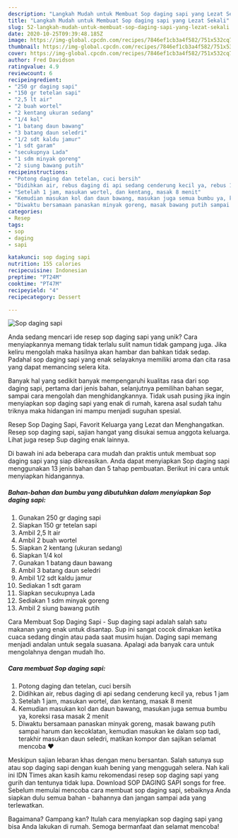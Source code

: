 ```yaml
---
description: "Langkah Mudah untuk Membuat Sop daging sapi yang Lezat Sekali"
title: "Langkah Mudah untuk Membuat Sop daging sapi yang Lezat Sekali"
slug: 52-langkah-mudah-untuk-membuat-sop-daging-sapi-yang-lezat-sekali
date: 2020-10-25T09:39:48.185Z
image: https://img-global.cpcdn.com/recipes/7846ef1cb3a4f582/751x532cq70/sop-daging-sapi-foto-resep-utama.jpg
thumbnail: https://img-global.cpcdn.com/recipes/7846ef1cb3a4f582/751x532cq70/sop-daging-sapi-foto-resep-utama.jpg
cover: https://img-global.cpcdn.com/recipes/7846ef1cb3a4f582/751x532cq70/sop-daging-sapi-foto-resep-utama.jpg
author: Fred Davidson
ratingvalue: 4.9
reviewcount: 6
recipeingredient:
- "250 gr daging sapi"
- "150 gr tetelan sapi"
- "2,5 lt air"
- "2 buah wortel"
- "2 kentang ukuran sedang"
- "1/4 kol"
- "1 batang daun bawang"
- "3 batang daun seledri"
- "1/2 sdt kaldu jamur"
- "1 sdt garam"
- "secukupnya Lada"
- "1 sdm minyak goreng"
- "2 siung bawang putih"
recipeinstructions:
- "Potong daging dan tetelan, cuci bersih"
- "Didihkan air, rebus daging di api sedang cenderung kecil ya, rebus 1 jam"
- "Setelah 1 jam, masukan wortel, dan kentang, masak 8 menit"
- "Kemudian masukan kol dan daun bawang, masukan juga semua bumbu ya, koreksi rasa masak 2 menit"
- "Diwaktu bersamaan panaskan minyak goreng, masak bawang putih sampai harum dan kecoklatan, kemudian masukan ke dalam sop tadi, terakhir masukan daun seledri, matikan kompor dan sajikan selamat mencoba ❤️"
categories:
- Resep
tags:
- sop
- daging
- sapi

katakunci: sop daging sapi 
nutrition: 155 calories
recipecuisine: Indonesian
preptime: "PT24M"
cooktime: "PT47M"
recipeyield: "4"
recipecategory: Dessert

---
```



![Sop daging sapi](https://img-global.cpcdn.com/recipes/7846ef1cb3a4f582/751x532cq70/sop-daging-sapi-foto-resep-utama.jpg)

Anda sedang mencari ide resep sop daging sapi yang unik? Cara menyiapkannya memang tidak terlalu sulit namun tidak gampang juga. Jika keliru mengolah maka hasilnya akan hambar dan bahkan tidak sedap. Padahal sop daging sapi yang enak selayaknya memiliki aroma dan cita rasa yang dapat memancing selera kita.

Banyak hal yang sedikit banyak mempengaruhi kualitas rasa dari sop daging sapi, pertama dari jenis bahan, selanjutnya pemilihan bahan segar, sampai cara mengolah dan menghidangkannya. Tidak usah pusing jika ingin menyiapkan sop daging sapi yang enak di rumah, karena asal sudah tahu triknya maka hidangan ini mampu menjadi suguhan spesial.

Resep Sop Daging Sapi, Favorit Keluarga yang Lezat dan Menghangatkan. Resep sop daging sapi, sajian hangat yang disukai semua anggota keluarga. Lihat juga resep Sup daging enak lainnya.


Di bawah ini ada beberapa cara mudah dan praktis untuk membuat sop daging sapi yang siap dikreasikan. Anda dapat menyiapkan Sop daging sapi menggunakan 13 jenis bahan dan 5 tahap pembuatan. Berikut ini cara untuk menyiapkan hidangannya.

<!--inarticleads1-->

##### Bahan-bahan dan bumbu yang dibutuhkan dalam menyiapkan Sop daging sapi:

1. Gunakan 250 gr daging sapi
1. Siapkan 150 gr tetelan sapi
1. Ambil 2,5 lt air
1. Ambil 2 buah wortel
1. Siapkan 2 kentang (ukuran sedang)
1. Siapkan 1/4 kol
1. Gunakan 1 batang daun bawang
1. Ambil 3 batang daun seledri
1. Ambil 1/2 sdt kaldu jamur
1. Sediakan 1 sdt garam
1. Siapkan secukupnya Lada
1. Sediakan 1 sdm minyak goreng
1. Ambil 2 siung bawang putih


Cara Membuat Sop Daging Sapi - Sup daging sapi adalah salah satu makanan yang enak untuk disantap. Sup ini sangat cocok dimakan ketika cuaca sedang dingin atau pada saat musim hujan. Daging sapi memang menjadi andalan untuk segala suasana. Apalagi ada banyak cara untuk mengolahnya dengan mudah lho. 

<!--inarticleads2-->

##### Cara membuat Sop daging sapi:

1. Potong daging dan tetelan, cuci bersih
1. Didihkan air, rebus daging di api sedang cenderung kecil ya, rebus 1 jam
1. Setelah 1 jam, masukan wortel, dan kentang, masak 8 menit
1. Kemudian masukan kol dan daun bawang, masukan juga semua bumbu ya, koreksi rasa masak 2 menit
1. Diwaktu bersamaan panaskan minyak goreng, masak bawang putih sampai harum dan kecoklatan, kemudian masukan ke dalam sop tadi, terakhir masukan daun seledri, matikan kompor dan sajikan selamat mencoba ❤️


Meskipun sajian lebaran khas dengan menu bersantan. Salah satunya sup atau sop daging sapi dengan kuah bening yang menggugah selera. Nah kali ini IDN Times akan kasih kamu rekomendasi resep sop daging sapi yang gurih dan tentunya tidak lupa. Download SOP DAGING SAPI songs for free. Sebelum memulai mencoba cara membuat sop daging sapi, sebaiknya Anda siapkan dulu semua bahan - bahannya dan jangan sampai ada yang terlewatkan. 

Bagaimana? Gampang kan? Itulah cara menyiapkan sop daging sapi yang bisa Anda lakukan di rumah. Semoga bermanfaat dan selamat mencoba!
